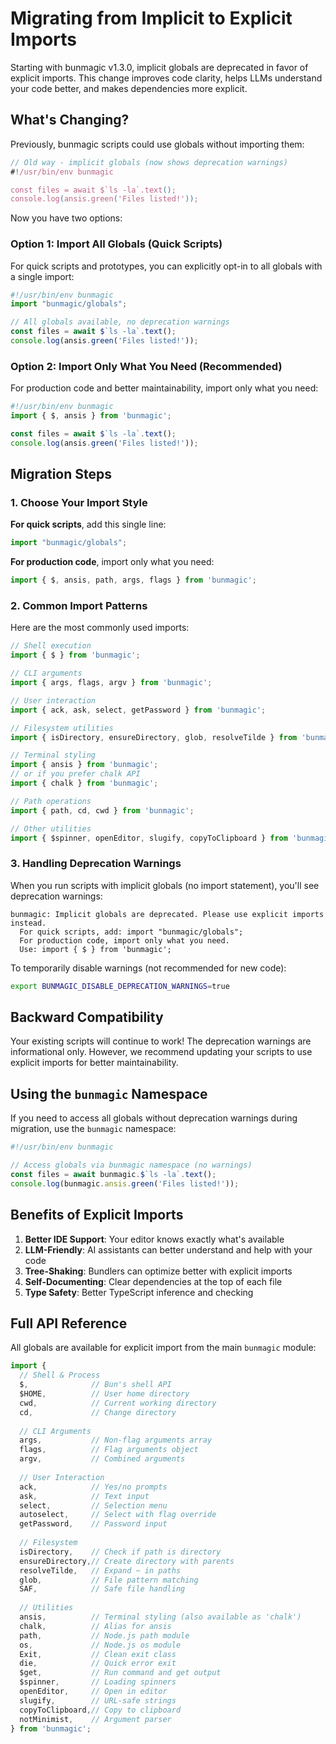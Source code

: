 # Migrating from Implicit to Explicit Imports

Starting with bunmagic v1.3.0, implicit globals are deprecated in favor of explicit imports. This change improves code clarity, helps LLMs understand your code better, and makes dependencies more explicit.

## What's Changing?

Previously, bunmagic scripts could use globals without importing them:

```typescript
// Old way - implicit globals (now shows deprecation warnings)
#!/usr/bin/env bunmagic

const files = await $`ls -la`.text();
console.log(ansis.green('Files listed!'));
```

Now you have two options:

### Option 1: Import All Globals (Quick Scripts)
For quick scripts and prototypes, you can explicitly opt-in to all globals with a single import:

```typescript
#!/usr/bin/env bunmagic
import "bunmagic/globals";

// All globals available, no deprecation warnings
const files = await $`ls -la`.text();
console.log(ansis.green('Files listed!'));
```

### Option 2: Import Only What You Need (Recommended)
For production code and better maintainability, import only what you need:

```typescript
#!/usr/bin/env bunmagic
import { $, ansis } from 'bunmagic';

const files = await $`ls -la`.text();
console.log(ansis.green('Files listed!'));
```

## Migration Steps

### 1. Choose Your Import Style

**For quick scripts**, add this single line:
```typescript
import "bunmagic/globals";
```

**For production code**, import only what you need:
```typescript
import { $, ansis, path, args, flags } from 'bunmagic';
```

### 2. Common Import Patterns

Here are the most commonly used imports:

```typescript
// Shell execution
import { $ } from 'bunmagic';

// CLI arguments
import { args, flags, argv } from 'bunmagic';

// User interaction
import { ack, ask, select, getPassword } from 'bunmagic';

// Filesystem utilities
import { isDirectory, ensureDirectory, glob, resolveTilde } from 'bunmagic';

// Terminal styling
import { ansis } from 'bunmagic';
// or if you prefer chalk API
import { chalk } from 'bunmagic';

// Path operations
import { path, cd, cwd } from 'bunmagic';

// Other utilities
import { $spinner, openEditor, slugify, copyToClipboard } from 'bunmagic';
```

### 3. Handling Deprecation Warnings

When you run scripts with implicit globals (no import statement), you'll see deprecation warnings:

```
bunmagic: Implicit globals are deprecated. Please use explicit imports instead.
  For quick scripts, add: import "bunmagic/globals";
  For production code, import only what you need.
  Use: import { $ } from 'bunmagic';
```

To temporarily disable warnings (not recommended for new code):

```bash
export BUNMAGIC_DISABLE_DEPRECATION_WARNINGS=true
```

## Backward Compatibility

Your existing scripts will continue to work! The deprecation warnings are informational only. However, we recommend updating your scripts to use explicit imports for better maintainability.

## Using the `bunmagic` Namespace

If you need to access all globals without deprecation warnings during migration, use the `bunmagic` namespace:

```typescript
#!/usr/bin/env bunmagic

// Access globals via bunmagic namespace (no warnings)
const files = await bunmagic.$`ls -la`.text();
console.log(bunmagic.ansis.green('Files listed!'));
```

## Benefits of Explicit Imports

1. **Better IDE Support**: Your editor knows exactly what's available
2. **LLM-Friendly**: AI assistants can better understand and help with your code
3. **Tree-Shaking**: Bundlers can optimize better with explicit imports
4. **Self-Documenting**: Clear dependencies at the top of each file
5. **Type Safety**: Better TypeScript inference and checking

## Full API Reference

All globals are available for explicit import from the main `bunmagic` module:

```typescript
import {
  // Shell & Process
  $,              // Bun's shell API
  $HOME,          // User home directory
  cwd,            // Current working directory
  cd,             // Change directory
  
  // CLI Arguments
  args,           // Non-flag arguments array
  flags,          // Flag arguments object
  argv,           // Combined arguments
  
  // User Interaction
  ack,            // Yes/no prompts
  ask,            // Text input
  select,         // Selection menu
  autoselect,     // Select with flag override
  getPassword,    // Password input
  
  // Filesystem
  isDirectory,    // Check if path is directory
  ensureDirectory,// Create directory with parents
  resolveTilde,   // Expand ~ in paths
  glob,           // File pattern matching
  SAF,            // Safe file handling
  
  // Utilities
  ansis,          // Terminal styling (also available as 'chalk')
  chalk,          // Alias for ansis
  path,           // Node.js path module
  os,             // Node.js os module
  Exit,           // Clean exit class
  die,            // Quick error exit
  $get,           // Run command and get output
  $spinner,       // Loading spinners
  openEditor,     // Open in editor
  slugify,        // URL-safe strings
  copyToClipboard,// Copy to clipboard
  notMinimist,    // Argument parser
} from 'bunmagic';
```